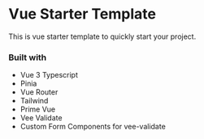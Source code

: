 # Vue Starter Template

This is vue starter template to quickly start your project.

### Built with

- Vue 3 Typescript
- Pinia
- Vue Router
- Tailwind
- Prime Vue
- Vee Validate
- Custom Form Components for vee-validate
